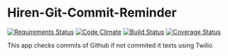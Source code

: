 # Hiren-Git-Commit-Reminder
 [![Requirements Status](https://requires.io/github/pyprism/Hiren-Git-Commit-Reminder/requirements.svg?branch=master)](https://requires.io/github/pyprism/Hiren-Git-Commit-Reminder/requirements/?branch=master) [![Code Climate](https://codeclimate.com/github/pyprism/Hiren-Git-Commit-Management/badges/gpa.svg)](https://codeclimate.com/github/pyprism/Hiren-Git-Commit-Management) [![Build Status](https://travis-ci.org/pyprism/Hiren-Git-Commit-Reminder.svg)](https://travis-ci.org/pyprism/Hiren-Git-Commit-Reminder) [![Coverage Status](https://coveralls.io/repos/pyprism/Hiren-Git-Commit-Reminder/badge.svg?branch=master&service=github)](https://coveralls.io/github/pyprism/Hiren-Git-Commit-Reminder?branch=master)

This app checks commits of Github if not commited it texts using Twilio
